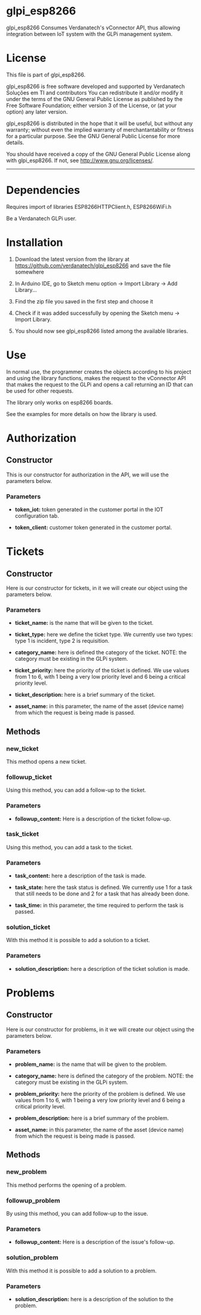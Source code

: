 # glpi_esp8266

glpi_esp8266 Consumes Verdanatech's vConnector API, thus allowing integration between IoT system with the GLPi management system.

# License

This file is part of glpi_esp8266.

glpi_esp8266 is free software developed and supported
by Verdanatech Soluções em TI and contributors
You can redistribute it and/or modify
it under the terms of the GNU General Public License as published by
the Free Software Foundation; either version 3 of the License, or
(at your option) any later version.

glpi_esp8266 is distributed in the hope that it will be useful,
but without any warranty; without even the implied warranty of
merchantantability or fitness for a particular purpose.
See the GNU General Public License for more details.

You should have received a copy of the GNU General Public License
along with glpi_esp8266. If not, see <http://www.gnu.org/licenses/>.

---

# Dependencies

Requires import of libraries ESP8266HTTPClient.h, ESP8266WiFi.h

Be a Verdanatech GLPi user.

# Installation

1. Download the latest version from the library at https://github.com/verdanatech/glpi_esp8266 and save the file somewhere

2. In Arduino IDE, go to Sketch menu option -> Import Library -> Add Library...

3. Find the zip file you saved in the first step and choose it

4. Check if it was added successfully by opening the Sketch menu -> Import Library. 

5. You should now see glpi_esp8266 listed among the available libraries.

# Use

In normal use, the programmer creates the objects according to his project and using the library functions, makes the request to the vConnector API that makes the request to the GLPi and opens a call returning an ID that can be used for other requests.

The library only works on esp8266 boards.

See the examples for more details on how the library is used.


# Authorization


## Constructor
This is our constructor for authorization in the API, we will use the parameters below.


### Parameters

 - **token_iot:** token generated in the customer portal in the IOT configuration tab.

 - **token_client:** customer token generated in the customer portal.


# Tickets


## Constructor
Here is our constructor for tickets, in it we will create our object using the parameters below.

### Parameters

 - **ticket_name:** is the name that will be given to the ticket.

 - **ticket_type:** here we define the ticket type. We currently use two types: type 1 is incident, type 2 is requisition.

 - **category_name:** here is defined the category of the ticket. NOTE: the category must be existing in the GLPi system.

 - **ticket_priority:** here the priority of the ticket is defined. We use values from 1 to 6, with 1 being a very low priority level and 6 being a critical priority level.

 - **ticket_description:** here is a brief summary of the ticket.

 - **asset_name:** in this parameter, the name of the asset (device name) from which the request is being made is passed.


## Methods

### new_ticket
This method opens a new ticket.


### followup_ticket
Using this method, you can add a follow-up to the ticket.


### Parameters

 - **followup_content:** Here is a description of the ticket follow-up.

### task_ticket
Using this method, you can add a task to the ticket.


### Parameters

 - **task_content:** here a description of the task is made.

 - **task_state:** here the task status is defined. We currently use 1 for a task that still needs to be done and 2 for a task that has already been done.

 - **task_time:** in this parameter, the time required to perform the task is passed.


### solution_ticket
With this method it is possible to add a solution to a ticket.


### Parameters

 - **solution_description:** here a description of the ticket solution is made.


# Problems

## Constructor
Here is our constructor for problems, in it we will create our object using the parameters below.

### Parameters

 - **problem_name:** is the name that will be given to the problem.

 - **category_name:** here is defined the category of the problem. NOTE: the category must be existing in the GLPi system.

 - **problem_priority:** here the priority of the problem is defined. We use values from 1 to 6, with 1 being a very low priority level and 6 being a critical priority level.

 - **problem_description:** here is a brief summary of the problem.

 - **asset_name:** in this parameter, the name of the asset (device name) from which the request is being made is passed.


## Methods

### new_problem
This method performs the opening of a problem.


### followup_problem
By using this method, you can add follow-up to the issue.


### Parameters

 - **followup_content:** Here is a description of the issue's follow-up.


### solution_problem
With this method it is possible to add a solution to a problem.


### Parameters

 - **solution_description:** here is a description of the solution to the problem.

